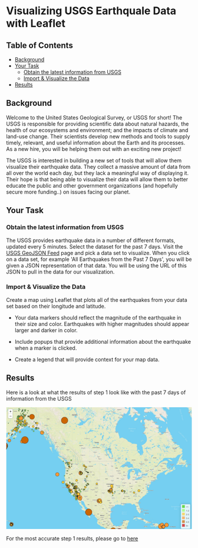 # Visualizing USGS Earthquale Data with Leaflet <!-- omit in toc -->

## Table of Contents <!-- omit in toc -->
- [Background](#background)
- [Your Task](#your-task)
  - [Obtain the latest information from USGS](#obtain-the-latest-information-from-usgs)
  - [Import & Visualize the Data](#import--visualize-the-data)
- [Results](#results)

## Background

Welcome to the United States Geological Survey, or USGS for short! The USGS is responsible for providing scientific data about natural hazards, the health of our ecosystems and environment; and the impacts of climate and land-use change. Their scientists develop new methods and tools to supply timely, relevant, and useful information about the Earth and its processes. As a new hire, you will be helping them out with an exciting new project!

The USGS is interested in building a new set of tools that will allow them visualize their earthquake data. They collect a massive amount of data from all over the world each day, but they lack a meaningful way of displaying it. Their hope is that being able to visualize their data will allow them to better educate the public and other government organizations (and hopefully secure more funding..) on issues facing our planet.

## Your Task


### Obtain the latest information from USGS

   The USGS provides earthquake data in a number of different formats, updated every 5 minutes. Select the dataset for the past 7 days.  Visit the [USGS GeoJSON Feed](http://earthquake.usgs.gov/earthquakes/feed/v1.0/geojson.php) page and pick a data set to visualize. When you click on a data set, for example 'All Earthquakes from the Past 7 Days', you will be given a JSON representation of that data. You will be using the URL of this JSON to pull in the data for our visualization.

### Import & Visualize the Data

   Create a map using Leaflet that plots all of the earthquakes from your data set based on their longitude and latitude.

   - Your data markers should reflect the magnitude of the earthquake in their size and color. Earthquakes with higher magnitudes should appear larger and darker in color.

   - Include popups that provide additional information about the earthquake when a marker is clicked.

   - Create a legend that will provide context for your map data.


## Results

Here is a look at what the results of step 1 look like with the past 7 days of information from the USGS


![step1](Images/Leaflet_Step1_Results.jpg)




For the most accurate step 1 results, please go to [here](Leaflet-Step-1/index.html)